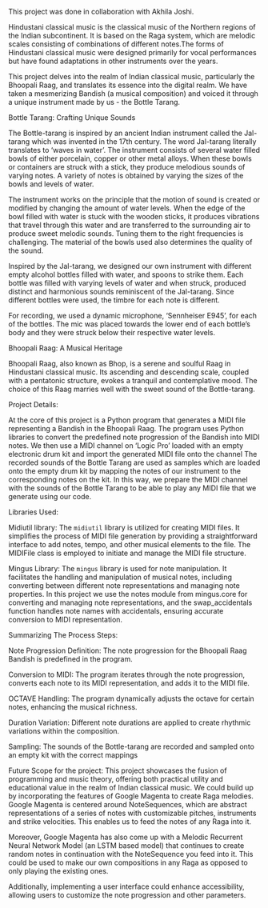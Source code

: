 This project was done in collaboration with Akhila Joshi.

Hindustani classical music is the classical music of the Northern regions of the Indian subcontinent. It is based on the Raga system, which are melodic scales consisting of combinations of different notes.The forms of Hindustani classical music were designed primarily for vocal performances but have found adaptations in other instruments over the years. 

This project delves into the realm of Indian classical music, particularly the Bhoopali Raag, and translates its essence into the digital realm. We have taken a mesmerizing Bandish (a musical composition) and voiced it through a unique instrument made by us - the Bottle Tarang.

Bottle Tarang: Crafting Unique Sounds

The Bottle-tarang is inspired by an ancient Indian instrument called the Jal-tarang which was invented in the 17th century. The word Jal-tarang literally translates to ‘waves in water’. The instrument consists of several water filled bowls of either porcelain, copper or other metal alloys. When these bowls or containers are struck with a stick, they produce melodious sounds of varying notes. A variety of notes is obtained by varying the sizes of the bowls and levels of water. 

The instrument works on the principle that the motion of sound is created or modified by changing the amount of water levels. When the edge of the bowl filled with water is stuck with the wooden sticks, it produces vibrations that travel through this water and are transferred to the surrounding air to produce sweet melodic sounds. Tuning them to the right frequencies is challenging. The material of the bowls used also determines the quality of the sound. 

Inspired by the Jal-tarang, we designed our own instrument with different empty alcohol bottles filled with water, and spoons to strike them. Each bottle was filled with varying levels of water and when struck, produced distinct and harmonious sounds reminiscent of the Jal-tarang. 
Since different bottles were used, the timbre for each note is different.

For recording, we used a dynamic microphone, ‘Sennheiser E945’, for each of the bottles. The mic was placed towards the lower end of each bottle’s body and they were struck below their respective water levels. 

Bhoopali Raag: A Musical Heritage

Bhoopali Raag, also known as Bhop, is a serene and soulful Raag in Hindustani classical music. Its ascending and descending scale, coupled with a pentatonic structure, evokes a tranquil and contemplative mood. The choice of this Raag marries well with the sweet sound of the Bottle-tarang.

Project Details:

At the core of this project is a Python program that generates a MIDI file representing a Bandish in the Bhoopali Raag. 
The program uses Python libraries to convert the predefined note progression of the Bandish into MIDI notes.
We then use a MIDI channel on ‘Logic Pro’ loaded with an empty electronic drum kit and import the generated MIDI file onto the channel
The recorded sounds of the Bottle Tarang are used as samples which are loaded onto the empty drum kit by mapping the notes of our instrument to the corresponding notes on the kit.
In this way, we prepare the MIDI channel with the sounds of the Bottle Tarang to be able to play any MIDI file that we generate using our code.


Libraries Used:

Midiutil library:
The `midiutil` library is utilized for creating MIDI files. It simplifies the process of MIDI file generation by providing a straightforward interface to add notes, tempo, and other musical elements to the file. The MIDIFile class is employed to initiate and manage the MIDI file structure.

Mingus Library:
The `mingus` library is used for note manipulation. It facilitates the handling and manipulation of musical notes, including converting between different note representations and managing note properties. In this project we use the notes module from mingus.core for converting and managing note representations, and the swap_accidentals function handles note names with accidentals, ensuring accurate conversion to MIDI representation.

Summarizing The Process Steps:

Note Progression Definition:
The note progression for the Bhoopali Raag Bandish is predefined in the program.

Conversion to MIDI:
The program iterates through the note progression, converts each note to its MIDI representation, and adds it to the MIDI file.

OCTAVE Handling:
The program dynamically adjusts the octave for certain notes, enhancing the musical richness.

Duration Variation:
Different note durations are applied to create rhythmic variations within the composition.

Sampling: 
The sounds of the Bottle-tarang are recorded and sampled onto an empty kit with the correct mappings

Future Scope for the project:
This project showcases the fusion of programming and music theory, offering both practical utility and educational value in the realm of Indian classical music. We could build up by incorporating the features of Google Magenta to create Raga melodies. Google Magenta is centered around NoteSequences, which are abstract representations of a series of notes with customizable pitches, instruments and strike velocities. This enables us to feed the notes of any Raga into it. 

Moreover, Google Magenta has also come up with a Melodic Recurrent Neural Network Model (an LSTM based model) that continues to create random notes in continuation with the NoteSequence you feed into it. This could be used to make our own compositions in any Raga as opposed to only playing the existing ones.

Additionally, implementing a user interface could enhance accessibility, allowing users to customize the note progression and other parameters.
